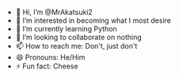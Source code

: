 - 👋 Hi, I’m @MrAkatsuki2
- 👀 I’m interested in becoming what I most desire
- 🌱 I’m currently learning Python
- 💞️ I’m looking to collaborate on nothing
- 📫 How to reach me: Don't, just don't
- 😄 Pronouns: He/Him
- ⚡ Fun fact: Cheese

<!---
MrAkatsuki2/MrAkatsuki2 is a ✨ special ✨ repository because its `README.md` (this file) appears on your GitHub profile.
You can click the Preview link to take a look at your changes.
--->
